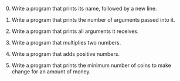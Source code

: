 0. Write a program that prints its name, followed by a new line.

1. Write a program that prints the number of arguments passed into it.
2. Write a program that prints all arguments it receives.

3. Write a program that multiplies two numbers.

4. Write a program that adds positive numbers.

5. Write a program that prints the minimum number of coins to make change for an amount of money.


